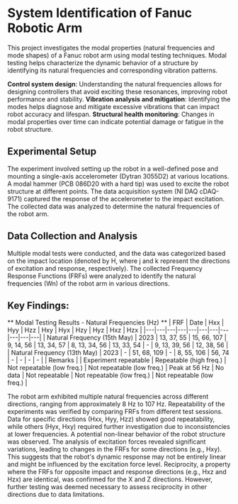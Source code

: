# System Identification of Fanuc Robotic Arm 

This project investigates the modal properties (natural frequencies and mode shapes) of a Fanuc robot arm using modal testing techniques. Modal testing helps characterize the dynamic behavior of a structure by identifying its natural frequencies and corresponding vibration patterns. 

**Control system design**: Understanding the natural frequencies allows for designing controllers that avoid exciting these resonances, improving robot performance and stability.
**Vibration analysis and mitigation**: Identifying the modes helps diagnose and mitigate excessive vibrations that can impact robot accuracy and lifespan.
**Structural health monitoring**: Changes in modal properties over time can indicate potential damage or fatigue in the robot structure.

## Experimental Setup

The experiment involved setting up the robot in a well-defined pose and mounting a single-axis accelerometer (Dytran 3055D2) at various locations. A modal hammer (PCB 086D20 with a hard tip) was used to excite the robot structure at different points. The data acquisition system (NI DAQ cDAQ-9171) captured the response of the accelerometer to the impact excitation. The collected data was analyzed to determine the natural frequencies of the robot arm.

## Data Collection and Analysis

Multiple modal tests were conducted, and the data was categorized based on the impact location (denoted by H<jk>, where j and k represent the directions of excitation and response, respectively). The collected Frequency Response Functions (FRFs) were analyzed to identify the natural frequencies (Wn) of the robot arm in various directions.

## Key Findings:
** Modal Testing Results - Natural Frequencies (Hz)
**
| FRF | Date | Hxx | Hyy | Hzz | Hxy | Hyx | Hzy | Hyz | Hxz | Hzx |
|---|---|---|---|---|---|---|---|---|---|---|
| Natural Frequency (15th May) | 2023 | 13, 37, 55 | 15, 66, 107 | 9, 14, 56 | 13, 34, 57 | 8, 13, 34, 56 | 13, 33, 54 | - | 9, 13, 39, 56 | 12, 38, 56 |
| Natural Frequency (13th May) | 2023 | - | 51, 68, 109 | - | 8, 55, 106 | 56, 74 | - | - | - | - |
| Remarks |  | Experiment repeatable | Repeatable (high freq.) | Not repeatable (low freq.) | Not repeatable (low freq.) | Peak at 56 Hz | No data | Not repeatable | Not repeatable (low freq.) | Not repeatable (low freq.) |

The robot arm exhibited multiple natural frequencies across different directions, ranging from approximately 8 Hz to 107 Hz.
Repeatability of the experiments was verified by comparing FRFs from different test sessions. Data for specific directions (Hxx, Hyy, Hzz) showed good repeatability, while others (Hyx, Hxy) required further investigation due to inconsistencies at lower frequencies.
A potential non-linear behavior of the robot structure was observed. The analysis of excitation forces revealed significant variations, leading to changes in the FRFs for some directions (e.g., Hxy). This suggests that the robot's dynamic response may not be entirely linear and might be influenced by the excitation force level.
Reciprocity, a property where the FRFs for opposite impact and response directions (e.g., Hxz and Hzx) are identical, was confirmed for the X and Z directions. However, further testing was deemed necessary to assess reciprocity in other directions due to data limitations.
